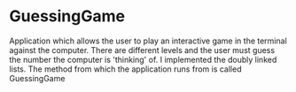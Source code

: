 GuessingGame
============

Application which allows the user to play an interactive game in the terminal against the computer. 
There are different levels and the user must guess the number the computer is 'thinking' of. 
I implemented the doubly linked lists. The method from which the application runs from is called GuessingGame
